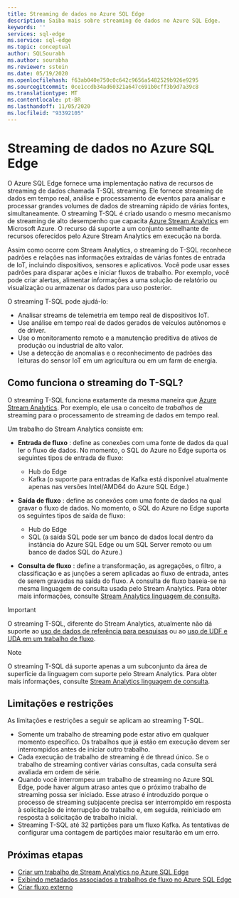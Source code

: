 ```yaml
---
title: Streaming de dados no Azure SQL Edge
description: Saiba mais sobre streaming de dados no Azure SQL Edge.
keywords: ''
services: sql-edge
ms.service: sql-edge
ms.topic: conceptual
author: SQLSourabh
ms.author: sourabha
ms.reviewer: sstein
ms.date: 05/19/2020
ms.openlocfilehash: f63ab040e750c0c642c9656a5482529b926e9295
ms.sourcegitcommit: 0ce1ccdb34ad60321a647c691b0cff3b9d7a39c8
ms.translationtype: MT
ms.contentlocale: pt-BR
ms.lasthandoff: 11/05/2020
ms.locfileid: "93392105"
---
```

# <a name="data-streaming-in-azure-sql-edge"></a>Streaming de dados no Azure SQL Edge

O Azure SQL Edge fornece uma implementação nativa de recursos de streaming de dados chamada T-SQL streaming. Ele fornece streaming de dados em tempo real, análise e processamento de eventos para analisar e processar grandes volumes de dados de streaming rápido de várias fontes, simultaneamente. O streaming T-SQL é criado usando o mesmo mecanismo de streaming de alto desempenho que capacita [Azure Stream Analytics](../stream-analytics/stream-analytics-introduction.md) em Microsoft Azure. O recurso dá suporte a um conjunto semelhante de recursos oferecidos pelo Azure Stream Analytics em execução na borda.

Assim como ocorre com Stream Analytics, o streaming do T-SQL reconhece padrões e relações nas informações extraídas de várias fontes de entrada de IoT, incluindo dispositivos, sensores e aplicativos. Você pode usar esses padrões para disparar ações e iniciar fluxos de trabalho. Por exemplo, você pode criar alertas, alimentar informações a uma solução de relatório ou visualização ou armazenar os dados para uso posterior. 

O streaming T-SQL pode ajudá-lo:

* Analisar streams de telemetria em tempo real de dispositivos IoT.
* Use análise em tempo real de dados gerados de veículos autônomos e de driver.
* Use o monitoramento remoto e a manutenção preditiva de ativos de produção ou industrial de alto valor.
* Use a detecção de anomalias e o reconhecimento de padrões das leituras do sensor IoT em um agricultura ou em um farm de energia.

## <a name="how-does-t-sql-streaming-work"></a>Como funciona o streaming do T-SQL?

O streaming T-SQL funciona exatamente da mesma maneira que [Azure Stream Analytics](../stream-analytics/stream-analytics-introduction.md#how-does-stream-analytics-work). Por exemplo, ele usa o conceito de *trabalhos* de streaming para o processamento de streaming de dados em tempo real. 

Um trabalho do Stream Analytics consiste em:

- **Entrada de fluxo** : define as conexões com uma fonte de dados da qual ler o fluxo de dados. No momento, o SQL do Azure no Edge suporta os seguintes tipos de entrada de fluxo:
    - Hub do Edge
    - Kafka (o suporte para entradas de Kafka está disponível atualmente apenas nas versões Intel/AMD64 do Azure SQL Edge.)

- **Saída de fluxo** : define as conexões com uma fonte de dados na qual gravar o fluxo de dados. No momento, o SQL do Azure no Edge suporta os seguintes tipos de saída de fluxo:
    - Hub do Edge
    - SQL (a saída SQL pode ser um banco de dados local dentro da instância do Azure SQL Edge ou um SQL Server remoto ou um banco de dados SQL do Azure.) 

- **Consulta de fluxo** : define a transformação, as agregações, o filtro, a classificação e as junções a serem aplicadas ao fluxo de entrada, antes de serem gravadas na saída do fluxo. A consulta de fluxo baseia-se na mesma linguagem de consulta usada pelo Stream Analytics. Para obter mais informações, consulte [Stream Analytics linguagem de consulta](/stream-analytics-query/stream-analytics-query-language-reference).

> [!IMPORTANT]
> O streaming T-SQL, diferente do Stream Analytics, atualmente não dá suporte ao [uso de dados de referência para pesquisas](../stream-analytics/stream-analytics-use-reference-data.md) ou ao [uso de UDF e UDA em um trabalho de fluxo](../stream-analytics/streaming-technologies.md#you-want-to-write-udfs-udas-and-custom-deserializers-in-a-language-other-than-javascript-or-c).

> [!NOTE]
> O streaming T-SQL dá suporte apenas a um subconjunto da área de superfície da linguagem com suporte pelo Stream Analytics. Para obter mais informações, consulte [Stream Analytics linguagem de consulta](/stream-analytics-query/stream-analytics-query-language-reference).

## <a name="limitations-and-restrictions"></a>Limitações e restrições

As limitações e restrições a seguir se aplicam ao streaming T-SQL. 

- Somente um trabalho de streaming pode estar ativo em qualquer momento específico. Os trabalhos que já estão em execução devem ser interrompidos antes de iniciar outro trabalho.
- Cada execução de trabalho de streaming é de thread único. Se o trabalho de streaming contiver várias consultas, cada consulta será avaliada em ordem de série.
- Quando você interrompeu um trabalho de streaming no Azure SQL Edge, pode haver algum atraso antes que o próximo trabalho de streaming possa ser iniciado. Esse atraso é introduzido porque o processo de streaming subjacente precisa ser interrompido em resposta à solicitação de interrupção do trabalho e, em seguida, reiniciado em resposta à solicitação de trabalho inicial. 
- Streaming T-SQL até 32 partições para um fluxo Kafka. As tentativas de configurar uma contagem de partições maior resultarão em um erro. 

## <a name="next-steps"></a>Próximas etapas

- [Criar um trabalho de Stream Analytics no Azure SQL Edge ](create-stream-analytics-job.md)
- [Exibindo metadados associados a trabalhos de fluxo no Azure SQL Edge ](streaming-catalog-views.md)
- [Criar fluxo externo](create-external-stream-transact-sql.md)